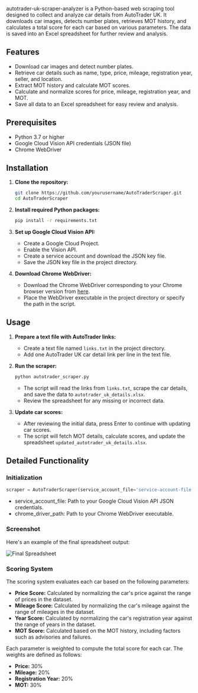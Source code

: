 autotrader-uk-scraper-analyzer is a Python-based web scraping tool designed to collect and analyze car details from AutoTrader UK. It downloads car images, detects number plates, retrieves MOT history, and calculates a total score for each car based on various parameters. The data is saved into an Excel spreadsheet for further review and analysis.

## Features

- Download car images and detect number plates.
- Retrieve car details such as name, type, price, mileage, registration year, seller, and location.
- Extract MOT history and calculate MOT scores.
- Calculate and normalize scores for price, mileage, registration year, and MOT.
- Save all data to an Excel spreadsheet for easy review and analysis.

## Prerequisites

- Python 3.7 or higher
- Google Cloud Vision API credentials (JSON file)
- Chrome WebDriver

## Installation

1. **Clone the repository:**

    ```sh
    git clone https://github.com/yourusername/AutoTraderScraper.git
    cd AutoTraderScraper
    ```

2. **Install required Python packages:**

    ```sh
    pip install -r requirements.txt
    ```

3. **Set up Google Cloud Vision API:**

    - Create a Google Cloud Project.
    - Enable the Vision API.
    - Create a service account and download the JSON key file.
    - Save the JSON key file in the project directory.

4. **Download Chrome WebDriver:**

    - Download the Chrome WebDriver corresponding to your Chrome browser version from [here](https://sites.google.com/chromium.org/driver/).
    - Place the WebDriver executable in the project directory or specify the path in the script.

## Usage

1. **Prepare a text file with AutoTrader links:**

    - Create a text file named `links.txt` in the project directory.
    - Add one AutoTrader UK car detail link per line in the text file.

2. **Run the scraper:**

    ```sh
    python autotrader_scraper.py
    ```

    - The script will read the links from `links.txt`, scrape the car details, and save the data to `autotrader_uk_details.xlsx`.
    - Review the spreadsheet for any missing or incorrect data.

3. **Update car scores:**

    - After reviewing the initial data, press Enter to continue with updating car scores.
    - The script will fetch MOT details, calculate scores, and update the spreadsheet `updated_autotrader_uk_details.xlsx`.

## Detailed Functionality

### Initialization

```python
scraper = AutoTraderScraper(service_account_file='service-account-file.json', chrome_driver_path=r".\chromedriver.exe")
```
  - service_account_file: Path to your Google Cloud Vision API JSON credentials.
  - chrome_driver_path: Path to your Chrome WebDriver executable.

### Screenshot
Here's an example of the final spreadsheet output:

![Final Spreadsheet](https://imgur.com/x74pBMZ.png)

### Scoring System

The scoring system evaluates each car based on the following parameters:

- **Price Score:** Calculated by normalizing the car's price against the range of prices in the dataset.
- **Mileage Score:** Calculated by normalizing the car's mileage against the range of mileages in the dataset.
- **Year Score:** Calculated by normalizing the car's registration year against the range of years in the dataset.
- **MOT Score:** Calculated based on the MOT history, including factors such as advisories and failures.

Each parameter is weighted to compute the total score for each car. The weights are defined as follows:

- **Price:** 30%
- **Mileage:** 20%
- **Registration Year:** 20%
- **MOT:** 30%
